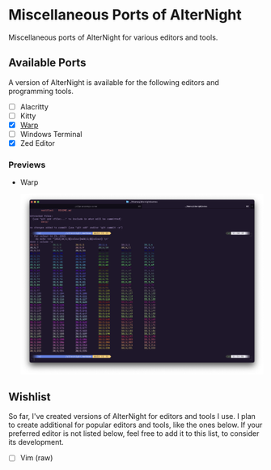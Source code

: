 # Miscellaneous Ports of AlterNight

Miscellaneous ports of AlterNight for various editors and tools.

## Available Ports

A version of AlterNight is available for the following editors and programming tools.

- [ ] Alacritty
- [ ] Kitty
- [x] [Warp](./warp/alternight.yaml)
- [ ] Windows Terminal
- [x] Zed Editor

### Previews

- Warp

  <img src="https://raw.githubusercontent.com/alternight-theme/extras/main/screenshots/alternight-x-warp.png" width="720" />

## Wishlist

So far, I've created versions of AlterNight for editors and tools I use.
I plan to create additional for popular editors and tools, like the ones below.
If your preferred editor is not listed below, feel free to add it to this list,
to consider its development.

- [ ] Vim (raw)

